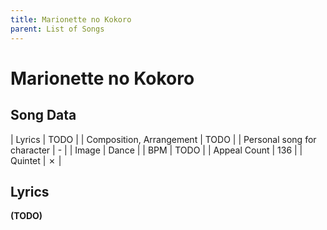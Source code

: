 ```yaml
---
title: Marionette no Kokoro
parent: List of Songs
---
```


# Marionette no Kokoro

## Song Data

| Lyrics | TODO |
| Composition, Arrangement | TODO |
| Personal song for character | - |
| Image | <span class="da">Dance</span> |
| BPM | TODO |
| Appeal Count | 136 |
| Quintet | ✗ |

## Lyrics

**(TODO)**
